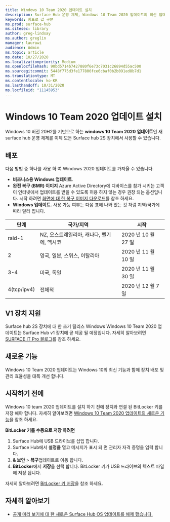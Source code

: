 ```yaml
---
title: Windows 10 Team 2020 업데이트 설치
description: Surface Hub 운영 체제, Windows 10 Team 2020 업데이트의 최신 업데이트를 다운로드 하세요.
keywords: 쉼표로 값 구분
ms.prod: surface-hub
ms.sitesec: library
author: greg-lindsay
ms.author: greglin
manager: laurawi
audience: Admin
ms.topic: article
ms.date: 10/27/2020
ms.localizationpriority: Medium
ms.openlocfilehash: 90bd5714b7427880f6e73c7031c26894d55ac500
ms.sourcegitcommit: 5448f775d3fe177806fce6cbaf0b2b091ed8b7d1
ms.translationtype: MT
ms.contentlocale: ko-KR
ms.lasthandoff: 10/31/2020
ms.locfileid: "11145953"
---
```

# Windows 10 Team 2020 업데이트 설치 

Windows 10 버전 20H2를 기반으로 하는 **windows 10 Team 2020 업데이트**인 새 surface hub 운영 체제를 이제 모든 Surface hub 2S 장치에서 사용할 수 있습니다.  

## 배포

다음 방법 중 하나를 사용 하 여 Windows 2020 업데이트를 가져올 수 있습니다.

- **비즈니스용 Windows 업데이트**.
- **완전 복구 (BMR) 이미지** Azure Active Directory에 디바이스를 참가 시키는 고객이 인터넷에서 업데이트를 받을 수 있도록 허용 하지 않는 경우 권장 되는 옵션입니다. 시작 하려면 [화면에 대 한 복구 이미지 다운로드](https://support.microsoft.com/surfacerecoveryimage)를 참조 하세요.
- **Windows 업데이트.** 사용 가능 여부는 다음 표에 나와 있는 것 처럼 지역/국가에 따라 달라 집니다.

| 단계 | 국가/지역                         | 시작          |
| ----- | -------------------------------------- | ----------------- |
| raid-1     | NZ, 오스트레일리아, 캐나다, 벨기에, 멕시코 | 2020 년 10 월 27 일  |
| 2     | 영국, 일본, 스위스, 이탈리아          | 2020 년 11 월 10 일 |
| 3-4     | 미국, 독일                            | 2020 년 11 월 30 일 |
| 4(tcp/ipv4)     | 전체적                                 | 2020 년 12 월 7 일  |


## V1 장치 지원 

Surface hub 2S 장치에 대 한 초기 릴리스 Windows Windows 10 Team 2020 업데이트는 Surface Hub v1 장치에 곧 제공 될 예정입니다. 자세히 알아보려면 [SURFACE IT Pro 블로그](https://techcommunity.microsoft.com/t5/surface-it-pro-blog/surface-hub-windows-10-team-2020-update-available-october-27/ba-p/1810739)를 참조 하세요.
 
## 새로운 기능

Windows 10 Team 2020 업데이트는 Windows 10의 최신 기능과 함께 장치 배포 및 관리 효율성을 대폭 개선 합니다. 
 
## 시작하기 전에

Windows 10 team 2020 업데이트를 설치 하기 전에 장치와 연결 된 BitLocker 키를 저장 해야 합니다. 자세히 알아보려면 [Windows 10 Team 2020 업데이트의 새로운 기능](surface-hub-2020-update-whats-new.md)을 참조 하세요.

**BitLocker 키를 수동으로 저장 하려면**

1. Surface Hub에 USB 드라이브를 삽입 합니다.
2. Surface Hub에서 **설정을** 열고 메시지가 표시 되 면 관리자 자격 증명을 입력 합니다.
3. **& 보안**  >  **복구**업데이트로 이동 합니다.
4. **BitLocker**에서 **저장**을 선택 합니다. BitLocker 키가 USB 드라이브의 텍스트 파일에 저장 됩니다.

자세히 알아보려면 [BitLocker 키 저장](save-bitlocker-key-surface-hub.md)을 참조 하세요.


## 자세히 알아보기


- [공개 미리 보기에 대 한 새로운 Surface Hub OS 업데이트를 해제 했습니다.](https://techcommunity.microsoft.com/t5/surface-it-pro-blog/new-surface-hub-os-update-released-for-public-preview/ba-p/1534823)


